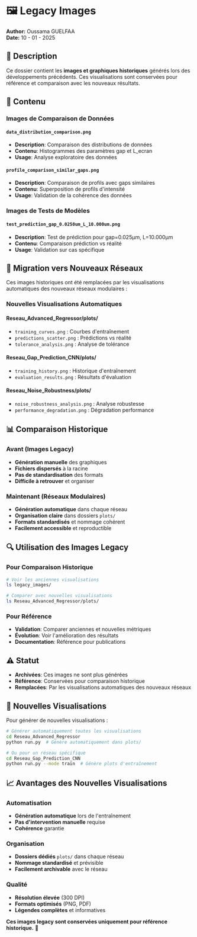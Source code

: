 # 🖼️ Legacy Images

**Author:** Oussama GUELFAA  
**Date:** 10 - 01 - 2025

## 📖 Description

Ce dossier contient les **images et graphiques historiques** générés lors des développements précédents. Ces visualisations sont conservées pour référence et comparaison avec les nouveaux résultats.

## 📁 Contenu

### Images de Comparaison de Données

#### `data_distribution_comparison.png`
- **Description**: Comparaison des distributions de données
- **Contenu**: Histogrammes des paramètres gap et L_ecran
- **Usage**: Analyse exploratoire des données

#### `profile_comparison_similar_gaps.png`
- **Description**: Comparaison de profils avec gaps similaires
- **Contenu**: Superposition de profils d'intensité
- **Usage**: Validation de la cohérence des données

### Images de Tests de Modèles

#### `test_prediction_gap_0.0250um_L_10.000um.png`
- **Description**: Test de prédiction pour gap=0.025µm, L=10.000µm
- **Contenu**: Comparaison prédiction vs réalité
- **Usage**: Validation sur cas spécifique

## 🔄 Migration vers Nouveaux Réseaux

Ces images historiques ont été remplacées par les visualisations automatiques des nouveaux réseaux modulaires :

### Nouvelles Visualisations Automatiques

#### Reseau_Advanced_Regressor/plots/
- `training_curves.png` : Courbes d'entraînement
- `predictions_scatter.png` : Prédictions vs réalité
- `tolerance_analysis.png` : Analyse de tolérance

#### Reseau_Gap_Prediction_CNN/plots/
- `training_history.png` : Historique d'entraînement
- `evaluation_results.png` : Résultats d'évaluation

#### Reseau_Noise_Robustness/plots/
- `noise_robustness_analysis.png` : Analyse robustesse
- `performance_degradation.png` : Dégradation performance

## 📊 Comparaison Historique

### Avant (Images Legacy)
- **Génération manuelle** des graphiques
- **Fichiers dispersés** à la racine
- **Pas de standardisation** des formats
- **Difficile à retrouver** et organiser

### Maintenant (Réseaux Modulaires)
- **Génération automatique** dans chaque réseau
- **Organisation claire** dans dossiers `plots/`
- **Formats standardisés** et nommage cohérent
- **Facilement accessible** et reproductible

## 🔍 Utilisation des Images Legacy

### Pour Comparaison Historique
```bash
# Voir les anciennes visualisations
ls legacy_images/

# Comparer avec nouvelles visualisations
ls Reseau_Advanced_Regressor/plots/
```

### Pour Référence
- **Validation**: Comparer anciennes et nouvelles métriques
- **Évolution**: Voir l'amélioration des résultats
- **Documentation**: Référence pour publications

## ⚠️ Statut

- **Archivées**: Ces images ne sont plus générées
- **Référence**: Conservées pour comparaison historique
- **Remplacées**: Par les visualisations automatiques des nouveaux réseaux

## 🚀 Nouvelles Visualisations

Pour générer de nouvelles visualisations :

```bash
# Générer automatiquement toutes les visualisations
cd Reseau_Advanced_Regressor
python run.py  # Génère automatiquement dans plots/

# Ou pour un réseau spécifique
cd Reseau_Gap_Prediction_CNN
python run.py --mode train  # Génère plots d'entraînement
```

## 📈 Avantages des Nouvelles Visualisations

### Automatisation
- **Génération automatique** lors de l'entraînement
- **Pas d'intervention manuelle** requise
- **Cohérence** garantie

### Organisation
- **Dossiers dédiés** `plots/` dans chaque réseau
- **Nommage standardisé** et prévisible
- **Facilement archivable** avec le réseau

### Qualité
- **Résolution élevée** (300 DPI)
- **Formats optimisés** (PNG, PDF)
- **Légendes complètes** et informatives

**Ces images legacy sont conservées uniquement pour référence historique.** 📸
